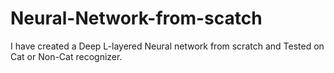 # Neural-Network-from-scatch
I have created a Deep L-layered Neural network from scratch and Tested on Cat or Non-Cat recognizer.

